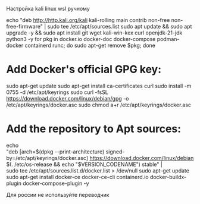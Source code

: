 Настройка kali linux wsl ручному

echo "deb http://http.kali.org/kali kali-rolling main contrib non-free non-free-firmware" | sudo tee /etc/apt/sources.list
sudo apt update && sudo apt upgrade -y && sudo apt install git wget kali-win-kex curl openjdk-21-jdk python3 -y
for pkg in docker.io docker-doc docker-compose podman-docker containerd runc; do sudo apt-get remove $pkg; done
# Add Docker's official GPG key:
sudo apt-get update
sudo apt-get install ca-certificates curl
sudo install -m 0755 -d /etc/apt/keyrings
sudo curl -fsSL https://download.docker.com/linux/debian/gpg -o /etc/apt/keyrings/docker.asc
sudo chmod a+r /etc/apt/keyrings/docker.asc

# Add the repository to Apt sources:
echo \
  "deb [arch=$(dpkg --print-architecture) signed-by=/etc/apt/keyrings/docker.asc] https://download.docker.com/linux/debian \
  $(. /etc/os-release && echo "$VERSION_CODENAME") stable" | \
  sudo tee /etc/apt/sources.list.d/docker.list > /dev/null
sudo apt-get update
sudo apt-get install docker-ce docker-ce-cli containerd.io docker-buildx-plugin docker-compose-plugin -y

Для россии не используйте переводчик 
